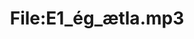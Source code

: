 ---
title: File:E1_ég_ætla.mp3
recording of: ég ætla
reading speed: slow
speaker: E
license: CC0
---